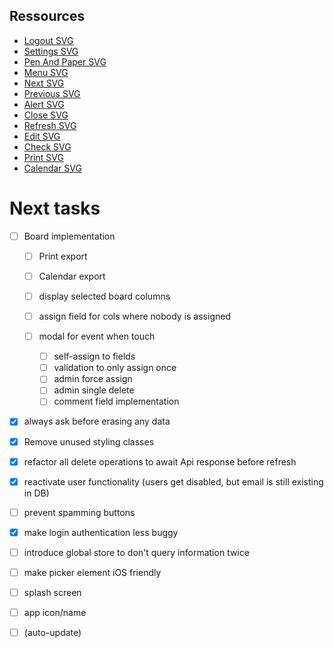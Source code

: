 ## Ressources

- [Logout SVG](https://www.svgrepo.com/svg/115080/logout)
- [Settings SVG](https://www.svgrepo.com/svg/11478/settings)
- [Pen And Paper SVG](https://www.svgrepo.com/svg/41783/pen-and-paper)
- [Menu SVG](https://www.svgrepo.com/svg/3034/menu)
- [Next SVG](https://www.svgrepo.com/svg/3667/next)
- [Previous SVG](https://www.svgrepo.com/svg/79187/left-arrow)
- [Alert SVG](https://www.svgrepo.com/svg/204957/alert)
- [Close SVG](https://www.svgrepo.com/svg/30681/close)
- [Refresh SVG](https://www.svgrepo.com/svg/76889/refresh)
- [Edit SVG](https://www.svgrepo.com/svg/56967/edit)
- [Check SVG](https://www.svgrepo.com/svg/125862/check)
- [Print SVG](https://www.svgrepo.com/svg/476458/print)
- [Calendar SVG](https://www.svgrepo.com/svg/511575/calendar-1322)

# Next tasks

- [ ] Board implementation

  - [ ] Print export
  - [ ] Calendar export

  - [ ] display selected board columns
  - [ ] assign field for cols where nobody is assigned

  - [ ] modal for event when touch
    - [ ] self-assign to fields
    - [ ] validation to only assign once
    - [ ] admin force assign
    - [ ] admin single delete
    - [ ] comment field implementation

- [x] always ask before erasing any data
- [x] Remove unused styling classes
- [x] refactor all delete operations to await Api response before refresh
- [x] reactivate user functionality (users get disabled, but email is still existing in DB)
- [ ] prevent spamming buttons
- [x] make login authentication less buggy
- [ ] introduce global store to don't query information twice
- [ ] make picker element iOS friendly
- [ ] splash screen
- [ ] app icon/name
- [ ] (auto-update)
